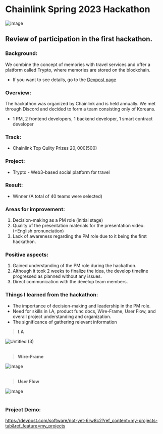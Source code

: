# Chainlink Spring 2023 Hackathon
![image](https://github.com/Joseph-hackathon/hackathon/assets/144579614/9803fd17-313f-46c4-8384-9fe0d58e72ad)

## Review of participation in the first hackathon.

### Background:
We combine the concept of memories with travel services and offer a platform called Trypto, where memories are stored on the blockchain.
- If you want to see details, go to the [Devpost page](https://devpost.com/software/not-yet-6rw8c2?ref_content=my-projects-tab&ref_feature=my_projects)

### Overview:
The hackathon was organized by Chainlink and is held annually.
We met through Discord and decided to form a team consisting only of Koreans.
- 1 PM, 2 frontend developers, 1 backend developer, 1 smart contract developer

### Track:
- Chainlink Top Qulity Prizes $20,000 ($500)

### Project:
- Trypto - Web3-based social platform for travel

### Result:
- Winner (A total of 40 teams were selected)

### Areas for improvement:
1) Decision-making as a PM role (initial stage)
2) Quality of the presentation materials for the presentation video. (+English pronunciation)
3) Lack of awareness regarding the PM role due to it being the first hackathon.

### Positive aspects:
1) Gained understanding of the PM role during the hackathon.
2) Although it took 2 weeks to finalize the idea, the develop timeline progressed as planned without any issues.
3) Direct communication with the develop team members.

### Things I learned from the hackathon:
- The importance of decision-making and leadership in the PM role.
- Need for skills in I.A, product func docs, Wire-Frame, User Flow, and overall project understanding and organization.
- The significance of gathering relevant information

> **I.A**

![Untitled (3)](https://github.com/Joseph-hackathon/hackathon/assets/144579614/f3394512-b851-41c6-b493-d0033e699d04)
<br></br>
> **Wire-Frame**

![image](https://github.com/Joseph-hackathon/hackathon/assets/144579614/4df1fcf0-9278-43e2-aeb8-2bc041b3cef0)
<br></br>
> **User Flow**

![image](https://github.com/Joseph-hackathon/hackathon/assets/144579614/aae68258-6e95-4d0e-912c-1ff8c3c1edea)
<br></br>
### Project Demo:
https://devpost.com/software/not-yet-6rw8c2?ref_content=my-projects-tab&ref_feature=my_projects
